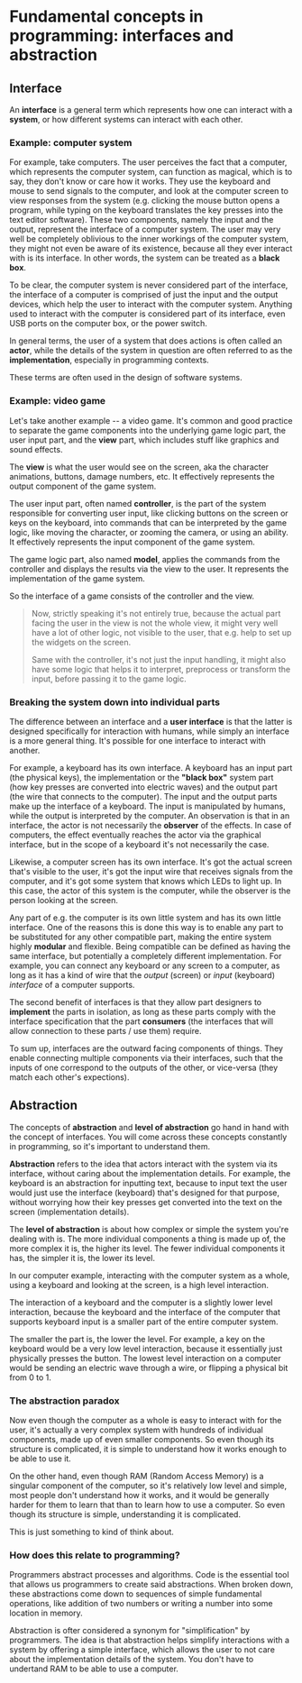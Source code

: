 # Fundamental concepts in programming: interfaces and abstraction

## Interface

An **interface** is a general term which represents how one can interact with a **system**, or how different systems can interact with each other.

### Example: computer system

<!-- diagram here -->

For example, take computers.
The user perceives the fact that a computer, which represents the computer system, can function as magical, which is to say, they don't know or care how it works.
They use the keyboard and mouse to send signals to the computer, and look at the computer screen to view responses from the system
(e.g. clicking the mouse button opens a program, 
while typing on the keyboard translates the key presses into the text editor software).
These two components, namely the input and the output, represent the interface of a computer system.
The user may very well be completely oblivious to the inner workings of the computer system, 
they might not even be aware of its existence, because all they ever interact with is its interface.
In other words, the system can be treated as a **black box**.

To be clear, the computer system is never considered part of the interface, 
the interface of a computer is comprised of just the input and the output devices, 
which help the user to interact with the computer system.
Anything used to interact with the computer is considered part of its interface, 
even USB ports on the computer box, or the power switch.

In general terms, the user of a system that does actions is often called an **actor**, 
while the details of the system in question are often referred to as the **implementation**, 
especially in programming contexts.

These terms are often used in the design of software systems.

### Example: video game

<!-- diagram here -->

Let's take another example -- a video game.
It's common and good practice to separate the game components into the underlying game logic part, 
the user input part, and the **view** part, which includes stuff like graphics and sound effects.

The **view** is what the user would see on the screen, aka the character animations, buttons, damage numbers, etc. 
It effectively represents the output component of the game system.

The user input part, often named **controller**, is the part of the system responsible for converting user input,
like clicking buttons on the screen or keys on the keyboard, 
into commands that can be interpreted by the game logic, 
like moving the character, or zooming the camera, or using an ability.
It effectively represents the input component of the game system.

The game logic part, also named **model**, applies the commands from the controller and displays the results via the view to the user.
It represents the implementation of the game system.

So the interface of a game consists of the controller and the view.

> Now, strictly speaking it's not entirely true, because the actual part facing the user in the view is not the whole view,
> it might very well have a lot of other logic, not visible to the user, that e.g. help to set up the widgets
> on the screen.
> 
> Same with the controller, it's not just the input handling, it might also have some logic that helps it to interpret,
> preprocess or transform the input, before passing it to the game logic.

### Breaking the system down into individual parts

The difference between an interface and a **user interface** is that the latter is designed specifically
for interaction with humans, while simply an interface is a more general thing.
It's possible for one interface to interact with another.

For example, a keyboard has its own interface.
A keyboard has an input part (the physical keys), 
the implementation or the **"black box"** system part (how key presses are converted into electric waves) 
and the output part (the wire that connects to the computer).
The input and the output parts make up the interface of a keyboard.
The input is manipulated by humans, while the output is interpreted by the computer.
An observation is that in an interface, the actor is not necessarily the **observer** of the effects.
In case of computers, the effect eventually reaches the actor via the graphical interface,
but in the scope of a keyboard it's not necessarily the case.

Likewise, a computer screen has its own interface.
It's got the actual screen that's visible to the user,
it's got the input wire that receives signals from the computer,
and it's got some system that knows which LEDs to light up.
In this case, the actor of this system is the computer,
while the observer is the person looking at the screen.

Any part of e.g. the computer is its own little system and has its own little interface.
One of the reasons this is done this way is to enable any part to be substituted for any other compatible part,
making the entire system highly **modular** and flexible.
Being compatible can be defined as having the same interface, but potentially a completely different implementation.
For example, you can connect any keyboard or any screen to a computer, as long as it has a kind of wire that the *output* (screen) or *input* (keyboard) *interface* of a computer supports.

The second benefit of interfaces is that they allow part designers to **implement** the parts in isolation,
as long as these parts comply with the interface specification that the part **consumers** 
(the interfaces that will allow connection to these parts / use them) require.

To sum up, interfaces are the outward facing components of things.
They enable connecting multiple components via their interfaces,
such that the inputs of one correspond to the outputs of the other, 
or vice-versa (they match each other's expections).


## Abstraction

The concepts of **abstraction** and **level of abstraction** go hand in hand with the concept of interfaces.
You will come across these concepts constantly in programming, so it's important to understand them.

**Abstraction** refers to the idea that actors interact with the system via its interface,
without caring about the implementation details.
For example, the keyboard is an abstraction for inputting text,
because to input text the user would just use the interface (keyboard) that's designed for that purpose,
without worrying how their key presses get converted into the text on the screen (implementation details).

The **level of abstraction** is about how complex or simple the system you're dealing with is.
The more individual components a thing is made up of, the more complex it is, the higher its level.
The fewer individual components it has, the simpler it is, the lower its level.

In our computer example, interacting with the computer system as a whole,
using a keyboard and looking at the screen, is a high level interaction.

The interaction of a keyboard and the computer is a slightly lower level interaction,
because the keyboard and the interface of the computer 
that supports keyboard input is a smaller part of the entire computer system.

The smaller the part is, the lower the level.
For example, a key on the keyboard would be a very low level interaction,
because it essentially just physically presses the button.
The lowest level interaction on a computer would be sending an electric wave through a wire, 
or flipping a physical bit from 0 to 1.


### The abstraction paradox

Now even though the computer as a whole is easy to interact with for the user,
it's actually a very complex system with hundreds of individual components,
made up of even smaller components.
So even though its structure is complicated, 
it is simple to understand how it works enough to be able to use it.

On the other hand, even though RAM (Random Access Memory) is a singular component of the computer,
so it's relatively low level and simple, most people don't understand how it works,
and it would be generally harder for them to learn that than to learn how to use a computer.
So even though its structure is simple, understanding it is complicated.

This is just something to kind of think about.


### How does this relate to programming?

Programmers abstract processes and algorithms.
Code is the essential tool that allows us programmers to create said abstractions.
When broken down, these abstractions come down to sequences of simple fundamental operations, 
like addition of two numbers or writing a number into some location in memory.

Abstraction is ofter considered a synonym for "simplification" by programmers.
The idea is that abstraction helps simplify interactions with a system by offering a simple interface, 
which allows the user to not care about the implementation details of the system.
You don't have to undertand RAM to be able to use a computer.
